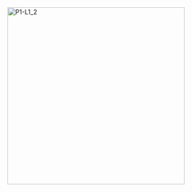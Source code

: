<img width="400" alt="P1-L1_2" src="https://github.com/user-attachments/assets/72c0851a-89c1-4d21-b1c8-a8c77ef8765c">
